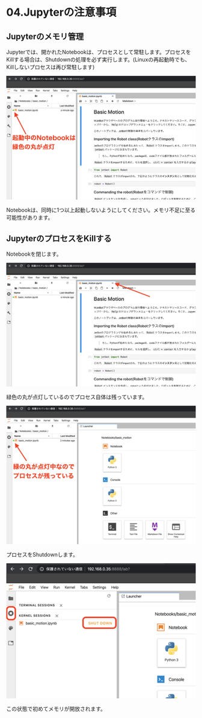 # 04.Jupyterの注意事項

## Jupyterのメモリ管理

Jupyterでは、開かれたNotebookは、プロセスとして常駐します。プロセスをKillする場合は、Shutdownの処理を必ず実行します。(Linuxの再起動時でも、Killしないプロセスは再び常駐します)

![](./img/jupyter001.png)

Notebookは、同時に1つ以上起動しないようにしてください。メモリ不足に至る可能性があります。

## JupyterのプロセスをKillする

Notebookを閉じます。

![](./img/kill001.png)

緑色の丸が点灯しているのでプロセス自体は残っています。

![](./img/kill002.png)

プロセスをShutdownします。

![](./img/kill003.png)

この状態で初めてメモリが開放されます。
